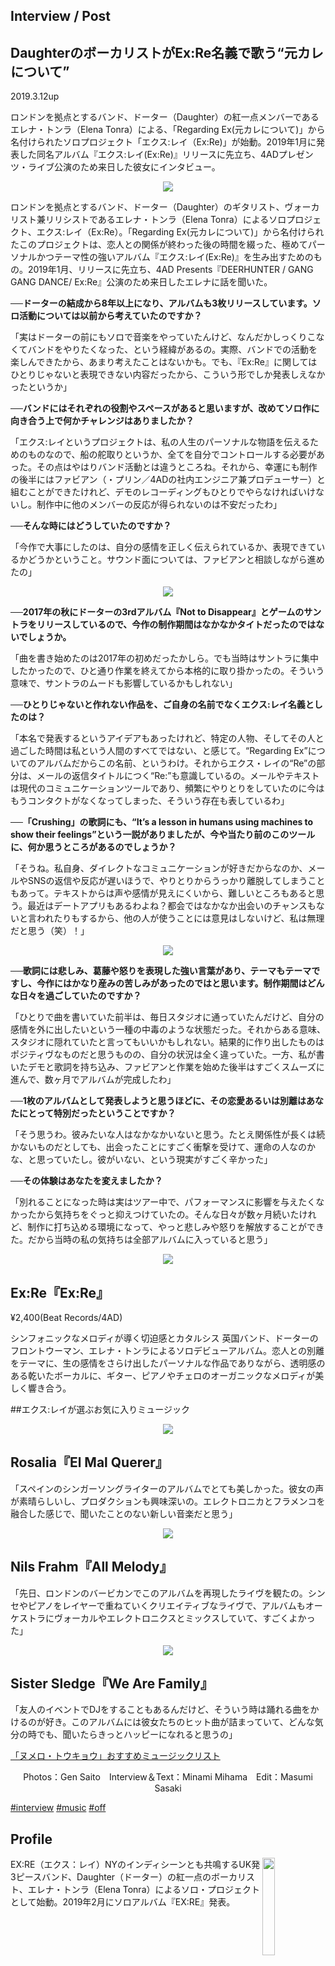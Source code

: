 ## Interview / Post
## DaughterのボーカリストがEx:Re名義で歌う“元カレについて”

2019.3.12up

ロンドンを拠点とするバンド、ドーター（Daughter）の紅一点メンバーであるエレナ・トンラ（Elena Tonra）による、「Regarding Ex(元カレについて)」から名付けられたソロプロジェクト「エクス:レイ（Ex:Re)」が始動。2019年1月に発表した同名アルバム『エクス:レイ(Ex:Re)』リリースに先立ち、4ADプレゼンツ・ライブ公演のため来日した彼女にインタビュー。

<p align="center">
<img src="/Images/Gen Saito/01-25.jpg">
</p>

ロンドンを拠点とするバンド、ドーター（Daughter）のギタリスト、ヴォーカリスト兼リリシストであるエレナ・トンラ（Elena Tonra）によるソロプロジェクト、エクス:レイ（Ex:Re）。「Regarding Ex(元カレについて)」から名付けられたこのプロジェクトは、恋人との関係が終わった後の時間を綴った、極めてパーソナルかつテーマ性の強いアルバム『エクス:レイ(Ex:Re)』を生み出すためのもの。2019年1月、リリースに先立ち、4AD Presents『DEERHUNTER / GANG GANG DANCE/ Ex:Re』公演のため来日したエレナに話を聞いた。

**──ドーターの結成から8年以上になり、アルバムも3枚リリースしています。ソロ活動については以前から考えていたのですか？**

「実はドーターの前にもソロで音楽をやっていたんけど、なんだかしっくりこなくてバンドをやりたくなった、という経緯があるの。実際、バンドでの活動を楽しんできたから、あまり考えたことはないかも。でも、『Ex:Re』に関してはひとりじゃないと表現できない内容だったから、こういう形でしか発表しえなかったというか」

**──バンドにはそれぞれの役割やスペースがあると思いますが、改めてソロ作に向き合う上で何かチャレンジはありましたか？**

「エクス:レイというプロジェクトは、私の人生のパーソナルな物語を伝えるためのものなので、船の舵取りというか、全てを自分でコントロールする必要があった。その点はやはりバンド活動とは違うところね。それから、幸運にも制作の後半にはファビアン（・プリン／4ADの社内エンジニア兼プロデューサー）と組むことができたけれど、デモのレコーディングもひとりでやらなければいけないし。制作中に他のメンバーの反応が得られないのは不安だったわ」

**──そんな時にはどうしていたのですか？**

「今作で大事にしたのは、自分の感情を正しく伝えられているか、表現できているかどうかということ。サウンド面については、ファビアンと相談しながら進めたの」

<p align="center">
<img src="/Images/Gen Saito/03-03.jpg">
</p>

**──2017年の秋にドーターの3rdアルバム『Not to Disappear』とゲームのサントラをリリースしているので、今作の制作期間はなかなかタイトだったのではないでしょうか。**

「曲を書き始めたのは2017年の初めだったかしら。でも当時はサントラに集中したかったので、ひと通り作業を終えてから本格的に取り掛かったの。そういう意味で、サントラのムードも影響しているかもしれない」

**──ひとりじゃないと作れない作品を、ご自身の名前でなくエクス:レイ名義としたのは？**

「本名で発表するというアイデアもあったけれど、特定の人物、そしてその人と過ごした時間は私という人間のすべてではない、と感じて。“Regarding Ex”についてのアルバムだからこの名前、というわけ。それからエクス・レイの“Re”の部分は、メールの返信タイトルにつく“Re:”も意識しているの。メールやテキストは現代のコミュニケーションツールであり、頻繁にやりとりをしていたのに今はもうコンタクトがなくなってしまった、そういう存在も表しているわ」

**──「Crushing」の歌詞にも、“It’s a lesson in humans using machines to show their feelings”という一説がありましたが、今や当たり前のこのツールに、何か思うところがあるのでしょうか？**

「そうね。私自身、ダイレクトなコミュニケーションが好きだからなのか、メールやSNSの返信や反応が遅いほうで、やりとりからうっかり離脱してしまうこともあって。テキストからは声や感情が見えにくいから、難しいところもあると思う。最近はデートアプリもあるわよね？都会ではなかなか出会いのチャンスもないと言われたりもするから、他の人が使うことには意見はしないけど、私は無理だと思う（笑）！」

<p align="center">
<img src="/Images/Gen Saito/02-21.jpg">
</p>

**──歌詞には悲しみ、葛藤や怒りを表現した強い言葉があり、テーマもテーマですし、今作にはかなり産みの苦しみがあったのではと思います。制作期間はどんな日々を過ごしていたのですか？**

「ひとりで曲を書いていた前半は、毎日スタジオに通っていたんだけど、自分の感情を外に出したいという一種の中毒のような状態だった。それからある意味、スタジオに隠れていたと言ってもいいかもしれない。結果的に作り出したものはポジティヴなものだと思うものの、自分の状況は全く違っていた。一方、私が書いたデモと歌詞を持ち込み、ファビアンと作業を始めた後半はすごくスムーズに進んで、数ヶ月でアルバムが完成したわ」

**──1枚のアルバムとして発表しようと思うほどに、その恋愛あるいは別離はあなたにとって特別だったということですか？**

「そう思うわ。彼みたいな人はなかなかいないと思う。たとえ関係性が長くは続かないものだとしても、出会ったことにすごく衝撃を受けて、運命の人なのかな、と思っていたし。彼がいない、という現実がすごく辛かった」

**──その体験はあなたを変えましたか？**

「別れることになった時は実はツアー中で、パフォーマンスに影響を与えたくなかったから気持ちをぐっと抑えつけていたの。そんな日々が数ヶ月続いたけれど、制作に打ち込める環境になって、やっと悲しみや怒りを解放することができた。だから当時の私の気持ちは全部アルバムに入っていると思う」

<p align="center">
<img src="/Text/Resources/4AD0132CDJP_JK.jpg">
</p>

## Ex:Re『Ex:Re』

¥2,400(Beat Records/4AD)

シンフォニックなメロディが導く切迫感とカタルシス
英国バンド、ドーターのフロントウーマン、エレナ・トンラによるソロデビューアルバム。恋人との別離をテーマに、生の感情をさらけ出したパーソナルな作品でありながら、透明感のある乾いたボーカルに、ギター、ピアノやチェロのオーガニックなメロディが美しく響き合う。

##エクス:レイが選ぶお気に入りミュージック

<p align="center">
<img src="/Text/Resources/rosalia.jpg">
</p>

## Rosalia『El Mal Querer』

「スペインのシンガーソングライターのアルバムでとても美しかった。彼女の声が素晴らしいし、プロダクションも興味深いの。エレクトロニカとフラメンコを融合した感じで、聞いたことのない新しい音楽だと思う」

<p align="center">
<img src="/Text/Resources/nils.jpg"> 
</p>

## Nils Frahm『All Melody』

「先日、ロンドンのバービカンでこのアルバムを再現したライヴを観たの。シンセやピアノをレイヤーで重ねていくクリエイティブなライヴで、アルバムもオーケストラにヴォーカルやエレクトロニクスとミックスしていて、すごくよかった」

<p align="center">
<img src="/Text/Resources/sister.jpg">
</p>

## Sister Sledge『We Are Family』

「友人のイベントでDJをすることもあるんだけど、そういう時は踊れる曲をかけるのが好き。このアルバムには彼女たちのヒット曲が詰まっていて、どんな気分の時でも、聞いたらきっとハッピーになれると思うの」

[「ヌメロ・トウキョウ」おすすめミュージックリスト](https://numero.jp/tag/music-review/)

<p align="center">
Photos：Gen Saito　Interview＆Text：Minami Mihama　Edit：Masumi Sasaki
</p>

[#interview](https://numero.jp/tag/interview/) [#music](https://numero.jp/tag/music/) [#off](https://numero.jp/tag/off/)


## Profile

<img src="/Images/Marika Kochiashvili/EX_RE_by_Marika_Kochiashvili.jpg" height=20% width=20% align="right">

EX:RE（エクス：レイ）NYのインディシーンとも共鳴するUK発3ピースバンド、Daughter（ドーター）の紅一点のボーカリスト、エレナ・トンラ（Elena Tonra）によるソロ・プロジェクトとして始動。2019年2月にソロアルバム『EX:RE』発表。

